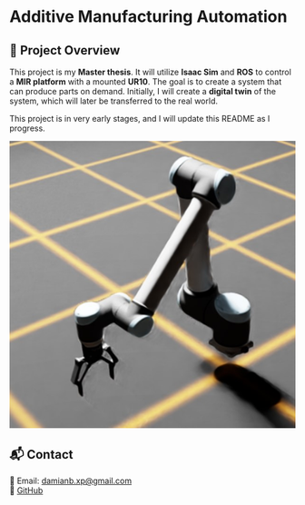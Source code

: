 # Additive Manufacturing Automation

## 📌 Project Overview
This project is my **Master thesis**. It will utilize **Isaac Sim** and **ROS** to control a **MIR platform** with a mounted **UR10**. The goal is to create a system that can produce parts on demand. Initially, I will create a **digital twin** of the system, which will later be transferred to the real world.

This project is in very early stages, and I will update this README as I progress.

![](img/img1.jpg)

## 📬 Contact
📧 Email: damianb.xp@gmail.com  
🐙 [GitHub](https://github.com/damianbxp)  
